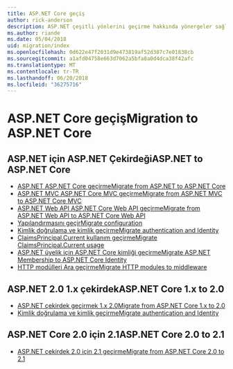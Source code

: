 ```yaml
---
title: ASP.NET Core geçiş
author: rick-anderson
description: ASP.NET çeşitli yönlerini geçirme hakkında yönergeler sağlanmaktadır ASP.NET Core 4.x.
ms.author: riande
ms.date: 05/04/2018
uid: migration/index
ms.openlocfilehash: 0d622e47f2031d9e473819af52d387c7e01838cb
ms.sourcegitcommit: a1afd04758e663d7062a5bfa8a0d4dca38f42afc
ms.translationtype: MT
ms.contentlocale: tr-TR
ms.lasthandoff: 06/20/2018
ms.locfileid: "36275716"
---
```

# <a name="migration-to-aspnet-core"></a><span data-ttu-id="0256b-103">ASP.NET Core geçiş</span><span class="sxs-lookup"><span data-stu-id="0256b-103">Migration to ASP.NET Core</span></span>

## <a name="aspnet-to-aspnet-core"></a><span data-ttu-id="0256b-104">ASP.NET için ASP.NET Çekirdeği</span><span class="sxs-lookup"><span data-stu-id="0256b-104">ASP.NET to ASP.NET Core</span></span>

* [<span data-ttu-id="0256b-105">ASP.NET ASP.NET Core geçirme</span><span class="sxs-lookup"><span data-stu-id="0256b-105">Migrate from ASP.NET to ASP.NET Core</span></span>](xref:migration/proper-to-2x/index)
* [<span data-ttu-id="0256b-106">ASP.NET MVC ASP.NET Core MVC geçirme</span><span class="sxs-lookup"><span data-stu-id="0256b-106">Migrate from ASP.NET MVC to ASP.NET Core MVC</span></span>](xref:migration/mvc)
* [<span data-ttu-id="0256b-107">ASP.NET Web API ASP.NET Core Web API geçirme</span><span class="sxs-lookup"><span data-stu-id="0256b-107">Migrate from ASP.NET Web API to ASP.NET Core Web API</span></span>](xref:migration/webapi)
* [<span data-ttu-id="0256b-108">Yapılandırmasını geçir</span><span class="sxs-lookup"><span data-stu-id="0256b-108">Migrate configuration</span></span>](xref:migration/configuration)
* [<span data-ttu-id="0256b-109">Kimlik doğrulama ve kimlik geçirme</span><span class="sxs-lookup"><span data-stu-id="0256b-109">Migrate authentication and Identity</span></span>](xref:migration/identity)
* [<span data-ttu-id="0256b-110">ClaimsPrincipal.Current kullanım geçirme</span><span class="sxs-lookup"><span data-stu-id="0256b-110">Migrate ClaimsPrincipal.Current usage</span></span>](xref:migration/claimsprincipal-current)
* [<span data-ttu-id="0256b-111">ASP.NET üyelik için ASP.NET Core kimliği geçirme</span><span class="sxs-lookup"><span data-stu-id="0256b-111">Migrate ASP.NET Membership to ASP.NET Core Identity</span></span>](xref:migration/proper-to-2x/membership-to-core-identity)
* [<span data-ttu-id="0256b-112">HTTP modülleri Ara geçirme</span><span class="sxs-lookup"><span data-stu-id="0256b-112">Migrate HTTP modules to middleware</span></span>](xref:migration/http-modules)

## <a name="aspnet-core-1x-to-20"></a><span data-ttu-id="0256b-113">ASP.NET 2.0 1.x çekirdek</span><span class="sxs-lookup"><span data-stu-id="0256b-113">ASP.NET Core 1.x to 2.0</span></span>

* [<span data-ttu-id="0256b-114">ASP.NET çekirdek geçirmek 1.x 2.0</span><span class="sxs-lookup"><span data-stu-id="0256b-114">Migrate from ASP.NET Core 1.x to 2.0</span></span>](xref:migration/1x-to-2x/index)
* [<span data-ttu-id="0256b-115">Kimlik doğrulama ve kimlik geçirme</span><span class="sxs-lookup"><span data-stu-id="0256b-115">Migrate authentication and Identity</span></span>](xref:migration/1x-to-2x/identity-2x)

## <a name="aspnet-core-20-to-21"></a><span data-ttu-id="0256b-116">ASP.NET Core 2.0 için 2.1</span><span class="sxs-lookup"><span data-stu-id="0256b-116">ASP.NET Core 2.0 to 2.1</span></span>

* [<span data-ttu-id="0256b-117">ASP.NET çekirdek 2.0 için 2.1 geçirme</span><span class="sxs-lookup"><span data-stu-id="0256b-117">Migrate from ASP.NET Core 2.0 to 2.1</span></span>](xref:migration/20_21)